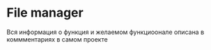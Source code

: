 <h1>File manager</h1>

<p>Вся информация о функция и желаемом функциоонале описана в коммментариях в самом проекте